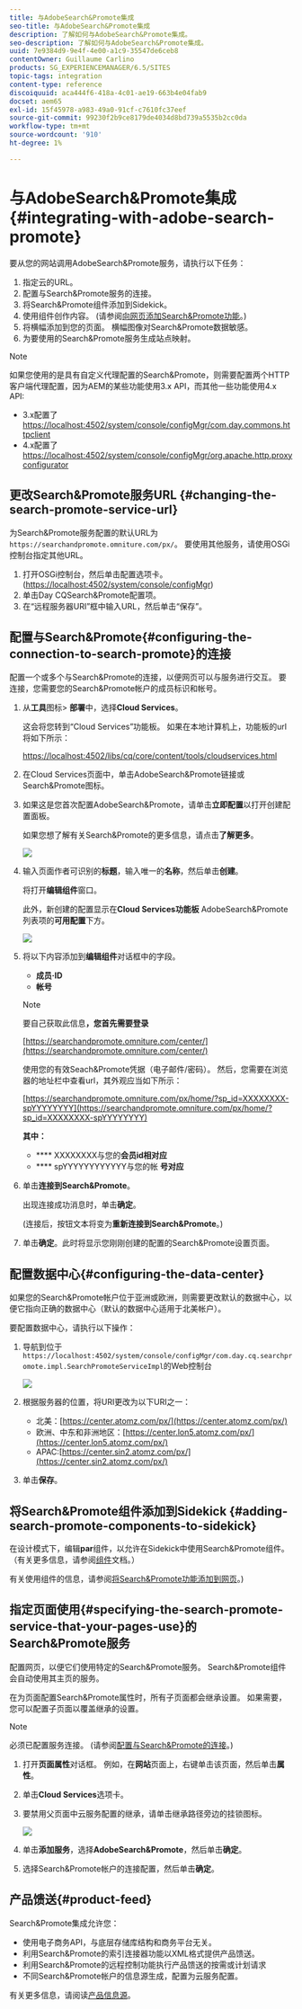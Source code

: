 ```yaml
---
title: 与AdobeSearch&Promote集成
seo-title: 与AdobeSearch&Promote集成
description: 了解如何与AdobeSearch&Promote集成。
seo-description: 了解如何与AdobeSearch&Promote集成。
uuid: 7e9384d9-9e4f-4e00-a1c9-35547de6ceb8
contentOwner: Guillaume Carlino
products: SG_EXPERIENCEMANAGER/6.5/SITES
topic-tags: integration
content-type: reference
discoiquuid: aca444f6-418a-4c01-ae19-663b4e04fab9
docset: aem65
exl-id: 15f45978-a983-49a0-91cf-c7610fc37eef
source-git-commit: 99230f2b9ce8179de4034d8bd739a5535b2cc0da
workflow-type: tm+mt
source-wordcount: '910'
ht-degree: 1%

---
```


# 与AdobeSearch&amp;Promote集成{#integrating-with-adobe-search-promote}

要从您的网站调用AdobeSearch&amp;Promote服务，请执行以下任务：

1. 指定云的URL。
1. 配置与Search&amp;Promote服务的连接。
1. 将Search&amp;Promote组件添加到Sidekick。
1. 使用组件创作内容。 (请参阅[向网页添加Search&amp;Promote功能](/help/sites-authoring/search-and-promote.md)。)
1. 将横幅添加到您的页面。 横幅图像对Search&amp;Promote数据敏感。
1. 为要使用的Search&amp;Promote服务生成站点映射。

>[!NOTE]
>
>如果您使用的是具有自定义代理配置的Search&amp;Promote，则需要配置两个HTTP客户端代理配置，因为AEM的某些功能使用3.x API，而其他一些功能使用4.x API:
>
>* 3.x配置了[https://localhost:4502/system/console/configMgr/com.day.commons.httpclient](https://localhost:4502/system/console/configMgr/com.day.commons.httpclient)
>* 4.x配置了[https://localhost:4502/system/console/configMgr/org.apache.http.proxyconfigurator](https://localhost:4502/system/console/configMgr/org.apache.http.proxyconfigurator)

>



## 更改Search&amp;Promote服务URL {#changing-the-search-promote-service-url}

为Search&amp;Promote服务配置的默认URL为`https://searchandpromote.omniture.com/px/`。 要使用其他服务，请使用OSGi控制台指定其他URL。

1. 打开OSGi控制台，然后单击配置选项卡。 ([https://localhost:4502/system/console/configMgr](https://localhost:4502/system/console/configMgr))
1. 单击Day CQSearch&amp;Promote配置项。
1. 在“远程服务器URI”框中输入URL，然后单击“保存”。

## 配置与Search&amp;Promote{#configuring-the-connection-to-search-promote}的连接

配置一个或多个与Search&amp;Promote的连接，以便网页可以与服务进行交互。 要连接，您需要您的Search&amp;Promote帐户的成员标识和帐号。

1. 从&#x200B;**工具**&#x200B;图标> **部署**&#x200B;中，选择&#x200B;**Cloud Services**。

   这会将您转到“Cloud Services”功能板。 如果在本地计算机上，功能板的url将如下所示：

   [https://localhost:4502/libs/cq/core/content/tools/cloudservices.html](https://localhost:4502/libs/cq/core/content/tools/cloudservices.html)

1. 在Cloud Services页面中，单击AdobeSearch&amp;Promote链接或Search&amp;Promote图标。

1. 如果这是您首次配置AdobeSearch&amp;Promote，请单击&#x200B;**立即配置**&#x200B;以打开创建配置面板。

   如果您想了解有关Search&amp;Promote的更多信息，请点击&#x200B;**了解更多**。

   ![](assets/chlimage_1-59.png)

1. 输入页面作者可识别的&#x200B;**标题**，输入唯一的&#x200B;**名称**，然后单击&#x200B;**创建**。

   将打开&#x200B;**编辑组件**&#x200B;窗口。

   此外，新创建的配置显示在&#x200B;**Cloud Services功能板** AdobeSearch&amp;Promote列表项的&#x200B;**可用配置**&#x200B;下方。

   ![](assets/chlimage_1-60.png)

1. 将以下内容添加到&#x200B;**编辑组件**&#x200B;对话框中的字段。

   * **成员·ID**
   * **帐号**

   >[!NOTE]
   >
   >要自己获取此信息&#x200B;**，您首先需要登录**
   >
   >[https://searchandpromote.omniture.com/center/](https://searchandpromote.omniture.com/center/)
   >
   >
   >使用您的有效Seach&amp;Promote凭据（电子邮件/密码）。
   >然后，您需要在浏览器的地址栏中查看url，其外观应当如下所示：
   >[](https://searchandpromote.omniture.com/px/home/?sp_id=XXXXXXXX-spYYYYYYYY)
   >
   >[https://searchandpromote.omniture.com/px/home/?sp_id=XXXXXXXX-spYYYYYYYY](https://searchandpromote.omniture.com/px/home/?sp_id=XXXXXXXX-spYYYYYYYY)
   >
   >**其中：**
   >
   >    * **** XXXXXXXX与您的**会员id相对应**
   >    * **** spYYYYYYYYYYYY与您的帐 **号对应**


1. 单击&#x200B;**连接到Search&amp;Promote**。

   出现连接成功消息时，单击&#x200B;**确定**。

   (连接后，按钮文本将变为**重新连接到Search&amp;Promote**。)

1. 单击&#x200B;**确定**。此时将显示您刚刚创建的配置的Search&amp;Promote设置页面。

## 配置数据中心{#configuring-the-data-center}

如果您的Search&amp;Promote帐户位于亚洲或欧洲，则需要更改默认的数据中心，以便它指向正确的数据中心（默认的数据中心适用于北美帐户）。

要配置数据中心，请执行以下操作：

1. 导航到位于`https://localhost:4502/system/console/configMgr/com.day.cq.searchpromote.impl.SearchPromoteServiceImpl`的Web控制台

   ![](assets/chlimage_1-61.png)

1. 根据服务器的位置，将URI更改为以下URI之一：

   * 北美：[https://center.atomz.com/px/](https://center.atomz.com/px/)
   * 欧洲、中东和非洲地区：[https://center.lon5.atomz.com/px/](https://center.lon5.atomz.com/px/)
   * APAC:[https://center.sin2.atomz.com/px/](https://center.sin2.atomz.com/px/)

1. 单击&#x200B;**保存**。

## 将Search&amp;Promote组件添加到Sidekick {#adding-search-promote-components-to-sidekick}

在设计模式下，编辑&#x200B;**par**&#x200B;组件，以允许在Sidekick中使用Search&amp;Promote组件。 （有关更多信息，请参阅[组件](/help/sites-developing/components.md#addinganewcomponenttotheparagraphsystemdesignmode)文档。）

有关使用组件的信息，请参阅[将Search&amp;Promote功能添加到网页](/help/sites-authoring/search-and-promote.md)。)

## 指定页面使用{#specifying-the-search-promote-service-that-your-pages-use}的Search&amp;Promote服务

配置网页，以便它们使用特定的Search&amp;Promote服务。 Search&amp;Promote组件会自动使用其主页的服务。

在为页面配置Search&amp;Promote属性时，所有子页面都会继承设置。 如果需要，您可以配置子页面以覆盖继承的设置。

>[!NOTE]
>
>必须已配置服务连接。 (请参阅[配置与Search&amp;Promote的连接](#connection)。)

1. 打开&#x200B;**页面属性**&#x200B;对话框。 例如，在**网站**页面上，右键单击该页面，然后单击&#x200B;**属性**。
1. 单击&#x200B;**Cloud Services**&#x200B;选项卡。
1. 要禁用父页面中云服务配置的继承，请单击继承路径旁边的挂锁图标。

   ![](assets/sandpinheritpadlock.png)

1. 单击&#x200B;**添加服务**，选择&#x200B;**AdobeSearch&amp;Promote**，然后单击&#x200B;**确定**。
1. 选择Search&amp;Promote帐户的连接配置，然后单击&#x200B;**确定**。

## 产品馈送{#product-feed}

Search&amp;Promote集成允许您：

* 使用电子商务API，与底层存储库结构和商务平台无关。
* 利用Search&amp;Promote的索引连接器功能以XML格式提供产品馈送。
* 利用Search&amp;Promote的远程控制功能执行产品馈送的按需或计划请求
* 不同Search&amp;Promote帐户的信息源生成，配置为云服务配置。

有关更多信息，请阅读[产品信息源](/help/sites-administering/product-feed.md)。
